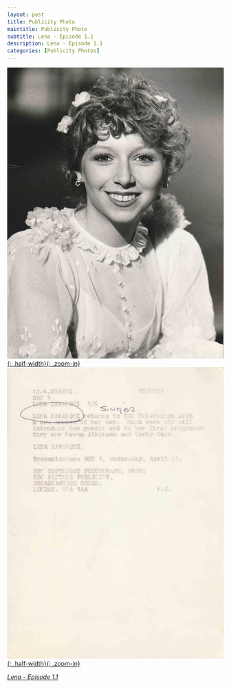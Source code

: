 ```yaml
---
layout: post
title: Publicity Photo
maintitle: Publicity Photo
subtitle: Lena - Episode 1.1
description: Lena - Episode 1.1
categories: [Publicity Photos]
---
```


[![](/assets/images/publicity/1980-04-12-bbc-one-lena-zavaroni-front.jpg){: .half-width}{: .zoom-in}](/assets/images/publicity/1980-04-12-bbc-one-lena-zavaroni-front.jpg)
[![](/assets/images/publicity/1980-04-12-bbc-one-lena-zavaroni-back.jpg){: .half-width}{: .zoom-in}](/assets/images/publicity/1980-04-12-bbc-one-lena-zavaroni-back.jpg)

<cite>[Lena - Episode 1.1](/bbc%20one/1980/04/23/lena.html)</cite>

